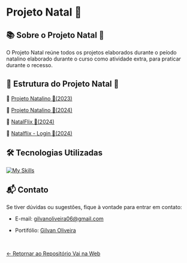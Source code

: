# Projeto Natal 🎅

## 📚 Sobre o Projeto Natal 🎅

O Projeto Natal reúne todos os projetos elaborados durante o peíodo natalino elaborado durante o curso como atividade extra, para praticar durante o recesso.

## 🚀 Estrutura do Projeto Natal 🎅

📌 [Projeto Natalino 🎅(2023)](https://github.com/GilvanPOliveira/VaiNaWeb/tree/main/ProjetoNatal/2023)

📌 [Projeto Natalino 🎅(2024)](https://github.com/GilvanPOliveira/VaiNaWeb/tree/main/ProjetoNatal/2024)

📌 [NatalFlix 🎅(2024)](https://github.com/GilvanPOliveira/VaiNaWeb/tree/main/ProjetoNatal/Natalflix)

📌 [Natalflix - Login 🎅(2024)](https://github.com/GilvanPOliveira/VaiNaWeb/tree/main/ProjetoNatal/loginNatalflix)


## 🛠 Tecnologias Utilizadas

[![My Skills](https://skillicons.dev/icons?i=html,css,js,react,vite,styledcomponents&perline=9)](https://github.com/GilvanPOliveira)

## 📬 Contato

Se tiver dúvidas ou sugestões, fique à vontade para entrar em contato:
- E-mail: gilvanoliveira06@gmail.com
- Portifólio: [Gilvan Oliveira](https://gilvanpoliveira.github.io/)

  <br>
  
[<- Retornar ao Repositório Vai na Web](https://github.com/GilvanPOliveira/VaiNaWeb)
